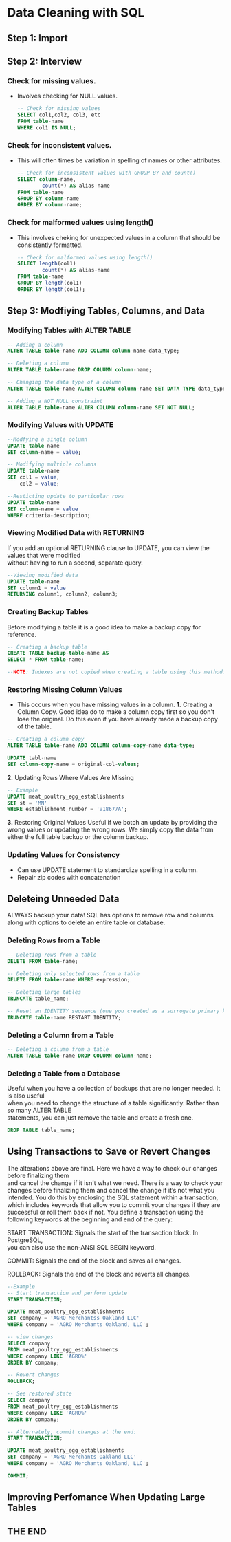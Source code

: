 # Data Cleaning with SQL

## Step 1: Import

## Step 2: Interview

### Check for missing values.
* Involves checking for NULL values.
  ```SQL
  -- Check for missing values
  SELECT col1,col2, col3, etc
  FROM table-name
  WHERE col1 IS NULL;
  ```
### Check for inconsistent values.
* This will often times be variation in spelling of names or other attributes.
  ```SQL
  -- Check for inconsistent values with GROUP BY and count()
  SELECT column-name,
          count(*) AS alias-name
  FROM table-name
  GROUP BY column-name
  ORDER BY column-name;
  ```
### Check for malformed values using length()
* This involves cheking for unexpected values in a column that should be consistently formatted.
  ```SQL
  -- Check for malformed values using length()
  SELECT length(col1)
          count(*) AS alias-name
  FROM table-name
  GROUP BY length(col1)
  ORDER BY length(col1);
  ```
## Step 3: Modfiying Tables, Columns, and Data

### Modifying Tables with ALTER TABLE
```SQL
-- Adding a column
ALTER TABLE table-name ADD COLUMN column-name data_type;

-- Deleting a column
ALTER TABLE table-name DROP COLUMN column-name;

-- Changing the data type of a column
ALTER TABLE table-name ALTER COLUMN column-name SET DATA TYPE data_type;

-- Adding a NOT NULL constraint
ALTER TABLE table-name ALTER COLUMN column-name SET NOT NULL;
```
### Modifying Values with UPDATE

```SQL
--Modfying a single column
UPDATE table-name
SET column-name = value;

-- Modifying multiple columns
UPDATE table-name
SET col1 = value,
    col2 = value;

--Resticting update to particular rows
UPDATE table-name
SET column-name = value
WHERE criteria-description;
```
### Viewing Modified Data with RETURNING
If you add an optional RETURNING clause to UPDATE, you can view the values that were modified  
without having to run a second, separate query.
```SQL
--Viewing modified data
UPDATE table-name
SET column1 = value
RETURNING column1, column2, column3;
```

### Creating Backup Tables
Before modifying a table it is a good idea to make a backup copy for reference.
```SQL
-- Creating a backup table
CREATE TABLE backup-table-name AS
SELECT * FROM table-name;

--NOTE: Indexes are not copied when creating a table using this method.
```

### Restoring Missing Column Values
* This occurs when you have missing values in a column.
**1.** Creating a Column Copy.
     Good idea do to make a column copy first so you don't lose the original.
     Do this even if you have already made a backup copy of the table.
```SQL
-- Creating a column copy
ALTER TABLE table-name ADD COLUMN column-copy-name data-type;

UPDATE tabl-name
SET column-copy-name = original-col-values;
```
  **2.** Updating Rows Where Values Are Missing
```SQL
-- Example
UPDATE meat_poultry_egg_establishments
SET st = 'MN'
WHERE establishment_number = 'V18677A';
```
  **3.** Restoring Original Values
      Useful if we botch an update by providing the wrong values or updating the wrong rows.
      We simply copy the data from either the full table backup or the column backup.
      
### Updating Values for Consistency
  * Can use UPDATE statement to standardize spelling in a column.
  * Repair zip codes with concatenation

## Deleteing Unneeded Data
ALWAYS backup your data! SQL has options to remove row and columns along with options to delete an entire table or database.

### Deleting Rows from a Table
```SQL
-- Deleting rows from a table
DELETE FROM table-name;

-- Deleting only selected rows from a table
DELETE FROM table-name WHERE expression;

-- Deleting large tables
TRUNCATE table_name;

-- Reset an IDENTITY sequence (one you created as a surrogate primary key)
TRUNCATE table-name RESTART IDENTITY;
```

### Deleting a Column from a Table
```SQL
-- Deleting a column from a table
ALTER TABLE table-name DROP COLUMN column-name;
```

### Deleting a Table from a Database
Useful when you have a collection of backups that are no longer needed.  It is also useful  
when you need to change the structure of a table significantly. Rather than so many ALTER TABLE  
statements, you can just remove the table and create a fresh one.
```SQL
DROP TABLE table_name;
```

## Using Transactions to Save or Revert Changes
The alterations above are final.  Here we have a way to check our changes before finalizing them  
and cancel the change if it isn't what we need. There is a way to check your changes before finalizing them and cancel the change if it’s not what you intended. You do this by enclosing the SQL statement within a transaction, which includes keywords that allow you to commit your changes if they are successful or roll them back if not. You define a transaction using the following keywords at the beginning and end of the query:

START TRANSACTION: Signals the start of the transaction block. In PostgreSQL,  
you can also use the non-ANSI SQL BEGIN keyword.  

COMMIT: Signals the end of the block and saves all changes. 

ROLLBACK: Signals the end of the block and reverts all changes.

```SQL
--Example
-- Start transaction and perform update
START TRANSACTION;

UPDATE meat_poultry_egg_establishments
SET company = 'AGRO Merchantss Oakland LLC'
WHERE company = 'AGRO Merchants Oakland, LLC';

-- view changes
SELECT company
FROM meat_poultry_egg_establishments
WHERE company LIKE 'AGRO%'
ORDER BY company;

-- Revert changes
ROLLBACK;

-- See restored state
SELECT company
FROM meat_poultry_egg_establishments
WHERE company LIKE 'AGRO%'
ORDER BY company;

-- Alternately, commit changes at the end:
START TRANSACTION;

UPDATE meat_poultry_egg_establishments
SET company = 'AGRO Merchants Oakland LLC'
WHERE company = 'AGRO Merchants Oakland, LLC';

COMMIT;
```

## Improving Perfomance When Updating Large Tables

## THE END


